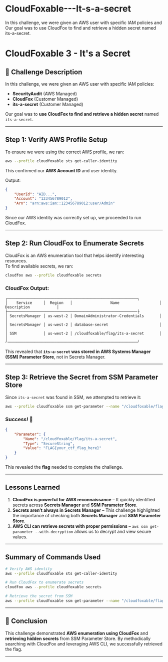 # CloudFoxable---It-s-a-secret
In this challenge, we were given an AWS user with specific IAM policies and Our goal was to use CloudFox to find and retrieve a hidden secret named its-a-secret.

# CloudFoxable 3 - It's a Secret

## 📝 Challenge Description  
In this challenge, we were given an AWS user with specific IAM policies:
- **SecurityAudit** (AWS Managed)
- **CloudFox** (Customer Managed)
- **its-a-secret** (Customer Managed)

Our goal was to **use CloudFox to find and retrieve a hidden secret** named `its-a-secret`.

---

## Step 1: Verify AWS Profile Setup  
To ensure we were using the correct AWS profile, we ran:

```sh
aws --profile cloudfoxable sts get-caller-identity
```

This confirmed our **AWS Account ID** and user identity.

Output:
```json
{
    "UserId": "AID...",
    "Account": "123456789012",
    "Arn": "arn:aws:iam::123456789012:user/Admin"
}
```

Since our AWS identity was correctly set up, we proceeded to run CloudFox.

---

## Step 2: Run CloudFox to Enumerate Secrets  
CloudFox is an AWS enumeration tool that helps identify interesting resources.  
To find available secrets, we ran:

```sh
cloudfox aws --profile cloudfoxable secrets
```

### **CloudFox Output:**
```plaintext
╭──────────────────────────────────────────────────────────╮
│    Service     │  Region   │                 Name                  │           Description            │
├──────────────────────────────────────────────────────────├
│ SecretsManager │ us-west-2 │ DomainAdministrator-Credentials       │                                  │
│ SecretsManager │ us-west-2 │ database-secret                       │                                  │
│ SSM            │ us-west-2 │ /cloudfoxable/flag/its-a-secret       │                                  │
╯──────────────────────────────────────────────────────────╯
```

This revealed that **`its-a-secret` was stored in AWS Systems Manager (SSM) Parameter Store**, not in Secrets Manager.

---

## Step 3: Retrieve the Secret from SSM Parameter Store  
Since `its-a-secret` was found in SSM, we attempted to retrieve it:

```sh
aws --profile cloudfoxable ssm get-parameter --name "/cloudfoxable/flag/its-a-secret" --with-decryption
```

### **Success! 🎉**
```json
{
    "Parameter": {
        "Name": "/cloudfoxable/flag/its-a-secret",
        "Type": "SecureString",
        "Value": "FLAG{your_ctf_flag_here}"
    }
}
```

This revealed the **flag** needed to complete the challenge.

---

## Lessons Learned  
1. **CloudFox is powerful for AWS reconnaissance** – It quickly identified secrets across **Secrets Manager** and **SSM Parameter Store**.
2. **Secrets aren’t always in Secrets Manager** – This challenge highlighted the importance of checking both **Secrets Manager** and **SSM Parameter Store**.
3. **AWS CLI can retrieve secrets with proper permissions** – `aws ssm get-parameter --with-decryption` allows us to decrypt and view secure values.

---

## Summary of Commands Used  
```sh
# Verify AWS identity
aws --profile cloudfoxable sts get-caller-identity

# Run CloudFox to enumerate secrets
cloudfox aws --profile cloudfoxable secrets

# Retrieve the secret from SSM
aws --profile cloudfoxable ssm get-parameter --name "/cloudfoxable/flag/its-a-secret" --with-decryption
```

---

## 📌 Conclusion  
This challenge demonstrated **AWS enumeration using CloudFox** and **retrieving hidden secrets** from SSM Parameter Store. By methodically searching with CloudFox and leveraging AWS CLI, we successfully retrieved the flag.

---

